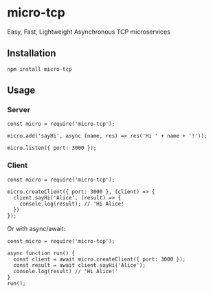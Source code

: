 # micro-tcp
Easy, Fast, Lightweight Asynchronous TCP microservices

## Installation

```
npm install micro-tcp
```

## Usage

### Server

```
const micro = require('micro-tcp');

micro.add('sayHi', async (name, res) => res('Hi ' + name + '!'));

micro.listen({ port: 3000 });
```

### Client

```
const micro = require('micro-tcp');

micro.createClient({ port: 3000 }, (client) => {
  client.sayHi('Alice', (result) => {
    console.log(result); // 'Hi Alice!
  })
});
```

Or with async/await:

```
const micro = require('micro-tcp');

async function run() {
  const client = await micro.createClient({ port: 3000 });
  const result = await client.sayHi('Alice');
  console.log(result) // 'Hi Alice!'
}
run();
```
